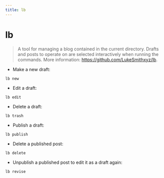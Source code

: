 ```yaml
---
title: lb
---
```

# lb

> A tool for managing a blog contained in the current directory.
> Drafts and posts to operate on are selected interactively when running the commands.
> More information: <https://github.com/LukeSmithxyz/lb>.

- Make a new draft:

`lb new`

- Edit a draft:

`lb edit`

- Delete a draft:

`lb trash`

- Publish a draft:

`lb publish`

- Delete a published post:

`lb delete`

- Unpublish a published post to edit it as a draft again:

`lb revise`
